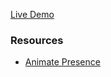 [Live Demo](https://de-brand-skin.vercel.app/)

### Resources

-   [Animate Presence](https://www.framer.com/motion/animate-presence/)
